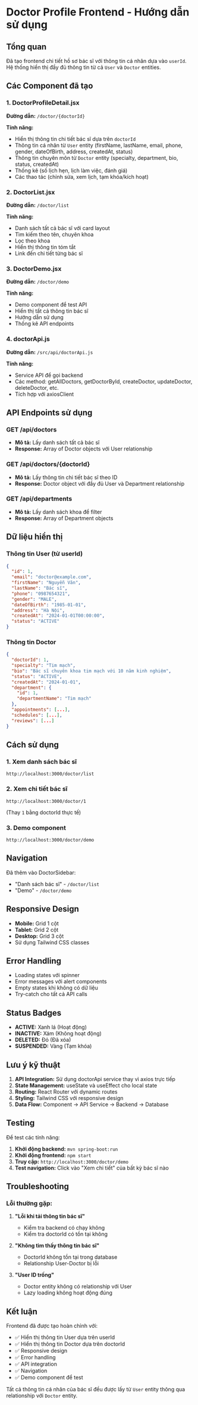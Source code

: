 # Doctor Profile Frontend - Hướng dẫn sử dụng

## Tổng quan
Đã tạo frontend chi tiết hồ sơ bác sĩ với thông tin cá nhân dựa vào `userId`. Hệ thống hiển thị đầy đủ thông tin từ cả `User` và `Doctor` entities.

## Các Component đã tạo

### 1. DoctorProfileDetail.jsx
**Đường dẫn:** `/doctor/{doctorId}`

**Tính năng:**
- Hiển thị thông tin chi tiết bác sĩ dựa trên `doctorId`
- Thông tin cá nhân từ `User` entity (firstName, lastName, email, phone, gender, dateOfBirth, address, createdAt, status)
- Thông tin chuyên môn từ `Doctor` entity (specialty, department, bio, status, createdAt)
- Thống kê (số lịch hẹn, lịch làm việc, đánh giá)
- Các thao tác (chỉnh sửa, xem lịch, tạm khóa/kích hoạt)

### 2. DoctorList.jsx
**Đường dẫn:** `/doctor/list`

**Tính năng:**
- Danh sách tất cả bác sĩ với card layout
- Tìm kiếm theo tên, chuyên khoa
- Lọc theo khoa
- Hiển thị thông tin tóm tắt
- Link đến chi tiết từng bác sĩ

### 3. DoctorDemo.jsx
**Đường dẫn:** `/doctor/demo`

**Tính năng:**
- Demo component để test API
- Hiển thị tất cả thông tin bác sĩ
- Hướng dẫn sử dụng
- Thống kê API endpoints

### 4. doctorApi.js
**Đường dẫn:** `/src/api/doctorApi.js`

**Tính năng:**
- Service API để gọi backend
- Các method: getAllDoctors, getDoctorById, createDoctor, updateDoctor, deleteDoctor, etc.
- Tích hợp với axiosClient

## API Endpoints sử dụng

### GET /api/doctors
- **Mô tả:** Lấy danh sách tất cả bác sĩ
- **Response:** Array of Doctor objects với User relationship

### GET /api/doctors/{doctorId}
- **Mô tả:** Lấy thông tin chi tiết bác sĩ theo ID
- **Response:** Doctor object với đầy đủ User và Department relationship

### GET /api/departments
- **Mô tả:** Lấy danh sách khoa để filter
- **Response:** Array of Department objects

## Dữ liệu hiển thị

### Thông tin User (từ userId)
```json
{
  "id": 1,
  "email": "doctor@example.com",
  "firstName": "Nguyễn Văn",
  "lastName": "Bác sĩ",
  "phone": "0987654321",
  "gender": "MALE",
  "dateOfBirth": "1985-01-01",
  "address": "Hà Nội",
  "createdAt": "2024-01-01T00:00:00",
  "status": "ACTIVE"
}
```

### Thông tin Doctor
```json
{
  "doctorId": 1,
  "specialty": "Tim mạch",
  "bio": "Bác sĩ chuyên khoa tim mạch với 10 năm kinh nghiệm",
  "status": "ACTIVE",
  "createdAt": "2024-01-01",
  "department": {
    "id": 1,
    "departmentName": "Tim mạch"
  },
  "appointments": [...],
  "schedules": [...],
  "reviews": [...]
}
```

## Cách sử dụng

### 1. Xem danh sách bác sĩ
```
http://localhost:3000/doctor/list
```

### 2. Xem chi tiết bác sĩ
```
http://localhost:3000/doctor/1
```
(Thay `1` bằng doctorId thực tế)

### 3. Demo component
```
http://localhost:3000/doctor/demo
```

## Navigation

Đã thêm vào DoctorSidebar:
- "Danh sách bác sĩ" - `/doctor/list`
- "Demo" - `/doctor/demo`

## Responsive Design

- **Mobile:** Grid 1 cột
- **Tablet:** Grid 2 cột  
- **Desktop:** Grid 3 cột
- Sử dụng Tailwind CSS classes

## Error Handling

- Loading states với spinner
- Error messages với alert components
- Empty states khi không có dữ liệu
- Try-catch cho tất cả API calls

## Status Badges

- **ACTIVE:** Xanh lá (Hoạt động)
- **INACTIVE:** Xám (Không hoạt động)  
- **DELETED:** Đỏ (Đã xóa)
- **SUSPENDED:** Vàng (Tạm khóa)

## Lưu ý kỹ thuật

1. **API Integration:** Sử dụng doctorApi service thay vì axios trực tiếp
2. **State Management:** useState và useEffect cho local state
3. **Routing:** React Router với dynamic routes
4. **Styling:** Tailwind CSS với responsive design
5. **Data Flow:** Component → API Service → Backend → Database

## Testing

Để test các tính năng:

1. **Khởi động backend:** `mvn spring-boot:run`
2. **Khởi động frontend:** `npm start`
3. **Truy cập:** `http://localhost:3000/doctor/demo`
4. **Test navigation:** Click vào "Xem chi tiết" của bất kỳ bác sĩ nào

## Troubleshooting

### Lỗi thường gặp:

1. **"Lỗi khi tải thông tin bác sĩ"**
   - Kiểm tra backend có chạy không
   - Kiểm tra doctorId có tồn tại không

2. **"Không tìm thấy thông tin bác sĩ"**
   - DoctorId không tồn tại trong database
   - Relationship User-Doctor bị lỗi

3. **"User ID trống"**
   - Doctor entity không có relationship với User
   - Lazy loading không hoạt động đúng

## Kết luận

Frontend đã được tạo hoàn chỉnh với:
- ✅ Hiển thị thông tin User dựa trên userId
- ✅ Hiển thị thông tin Doctor dựa trên doctorId  
- ✅ Responsive design
- ✅ Error handling
- ✅ API integration
- ✅ Navigation
- ✅ Demo component để test

Tất cả thông tin cá nhân của bác sĩ đều được lấy từ `User` entity thông qua relationship với `Doctor` entity.

